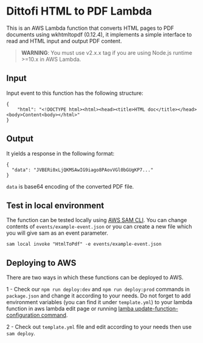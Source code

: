 # Dittofi HTML to PDF Lambda

This is an AWS Lambda function that converts HTML pages to PDF documents using wkhtmltopdf (0.12.4), it implements a simple interface to read and HTML input and output PDF content.

> **WARNING**: You must use v2.x.x tag if you are using Node.js runtime >=10.x in AWS Lambda.

## Input

Input event to this function has the following structure:

```
{
    "html": "<!DOCTYPE html><html><head><title>HTML doc</title></head><body>Content<body></html>"
}
```

## Output

It yields a response in the following format:

```
{
  "data": "JVBERi0xLjQKMSAwIG9iago8PAovVGl0bGUgKP7..."
}
```

`data` is base64 encoding of the converted PDF file.

## Test in local environment

The function can be tested locally using [AWS SAM CLI](https://docs.aws.amazon.com/serverless-application-model/latest/developerguide/serverless-sam-cli-command-reference.html). You can change contents of `events/example-event.json` or you can create a new file which you will give sam as an event parameter.

```
sam local invoke "HtmlToPdf" -e events/example-event.json
```

## Deploying to AWS

There are two ways in which these functions can be deployed to AWS.

1 - Check our `npm run deploy:dev` and `npm run deploy:prod` commands in `package.json` and change it according to your needs. Do not forget to add environment variables (you can find it under `template.yml`) to your lambda function in aws lambda edit page or running [lamba update-function-configuration command](https://docs.aws.amazon.com/cli/latest/reference/lambda/update-function-configuration.html).

2 - Check out `template.yml` file and edit according to your needs then use `sam deploy`.
